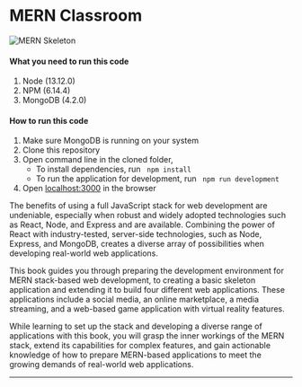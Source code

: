 # MERN Classroom

<!-- A skeleton application with basic user CRUD and auth features - developed using React, Node, Express and MongoDB. -->

<!-- ![MERN 

### [Live Demo](http://skeleton.mernbook.com/ "MERN Skeleton") -->

![MERN Skeleton](https://static.packt-cdn.com/products/9781839215414/graphics/assets/100a0b00-ab67-4a46-84d5-e23a289a1992.png "MERN Skeleton")
#### What you need to run this code
1. Node (13.12.0)
2. NPM (6.14.4)
3. MongoDB (4.2.0)

####  How to run this code
1. Make sure MongoDB is running on your system
2. Clone this repository
3. Open command line in the cloned folder,
   - To install dependencies, run ```  npm install  ```
   - To run the application for development, run ```  npm run development  ```
4. Open [localhost:3000](http://localhost:3000/) in the browser


The benefits of using a full JavaScript stack for web development are undeniable, especially when robust and widely adopted technologies such as React, Node, and Express and are available. Combining the power of React with industry-tested, server-side technologies, such as Node, Express, and MongoDB, creates a diverse array of possibilities when developing real-world web applications.

This book guides you through preparing the development environment for MERN stack-based web development, to creating a basic skeleton application and extending it to build four different web applications. These applications include a social media, an online marketplace, a media streaming, and a web-based game application with virtual reality features.

While learning to set up the stack and developing a diverse range of applications with this book, you will grasp the inner workings of the MERN stack, extend its capabilities for complex features, and gain actionable knowledge of how to prepare MERN-based applications to meet the growing demands of real-world web applications.

---
